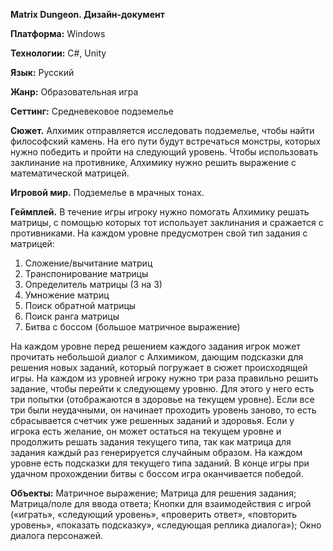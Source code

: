 **Matrix Dungeon. Дизайн-документ**

**Платформа:** Windows

**Технологии:** C#, Unity

**Язык:** Русский

**Жанр:** Образовательная игра

**Сеттинг:** Средневековое подземелье

**Сюжет.** Алхимик отправляется исследовать подземелье, чтобы найти философский камень. На его пути будут встречаться монстры, которых нужно победить и пройти на следующий уровень. 
Чтобы использовать заклинание на противнике, Алхимику нужно решить выражение с математической матрицей.

**Игровой мир.** Подземелье в мрачных тонах. 

**Геймплей.** В течение игры игроку нужно помогать Алхимику решать матрицы, с помощью которых тот использует заклинания и сражается с противниками. На каждом уровне предусмотрен свой тип задания с матрицей: 
1.	Сложение/вычитание матриц
2.	Транспонирование матрицы
3.	Определитель матрицы (3 на 3) 
4.	Умножение матриц
5.	Поиск обратной матрицы
6.	Поиск ранга матрицы
7.	Битва с боссом (большое матричное выражение)
 
На каждом уровне перед решением каждого задания игрок может прочитать небольшой диалог с Алхимиком, дающим подсказки для решения новых заданий, который погружает в сюжет происходящей игры. На каждом из уровней игроку
нужно три раза правильно решить задание, чтобы перейти к следующему уровню. Для этого у него есть три попытки (отображаются в здоровье на текущем уровне). Если все три были неудачными, он начинает проходить уровень заново,
то есть сбрасывается счетчик уже решенных заданий и здоровья. Если у игрока есть желание, он может остаться на текущем уровне и продолжить решать задания текущего типа, так как матрица для задания каждый раз генерируется случайным образом.
На каждом уровне есть подсказки для текущего типа заданий. В конце игры при удачном прохождении битвы с боссом игра оканчивается победой.

**Объекты:**
Матричное выражение;
Матрица для решения задания;
Матрица/поле для ввода ответа;
Кнопки для взаимодействия с игрой («играть», «следующий уровень», «проверить ответ», «повторить уровень», «показать подсказку», «следующая реплика диалога»);
Окно диалога персонажей.
